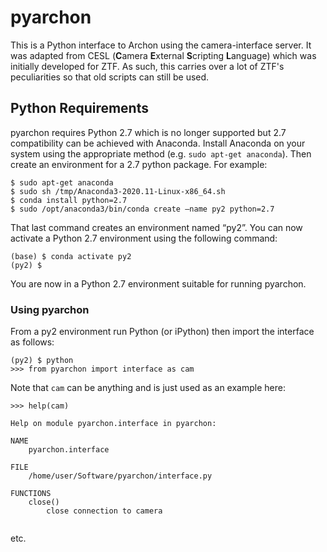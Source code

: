 # pyarchon

This is a Python interface to Archon using the camera-interface server. It was adapted from CESL (**C**amera **E**xternal **S**cripting **L**anguage) which was initially developed for ZTF. As such, this carries over a lot of ZTF's peculiarities so that old scripts can still be used.

## Python Requirements

pyarchon requires Python 2.7 which is no longer supported but 2.7 compatibility can be achieved with Anaconda. Install Anaconda on your system using the appropriate method (e.g. `sudo apt-get anaconda`). Then create an environment for a 2.7 python package. For example:

```
$ sudo apt-get anaconda
$ sudo sh /tmp/Anaconda3-2020.11-Linux-x86_64.sh
$ conda install python=2.7
$ sudo /opt/anaconda3/bin/conda create –name py2 python=2.7
```

That last command creates an environment named “py2”. You can now activate a Python 2.7 environment using the following command:

```
(base) $ conda activate py2
(py2) $
```

You are now in a Python 2.7 environment suitable for running pyarchon.

### Using pyarchon

From a py2 environment run Python (or iPython) then import the interface as follows:

```
(py2) $ python
>>> from pyarchon import interface as cam
```

Note that `cam` can be anything and is just used as an example here:

```
>>> help(cam)

Help on module pyarchon.interface in pyarchon:

NAME
    pyarchon.interface

FILE
    /home/user/Software/pyarchon/interface.py

FUNCTIONS
    close()
        close connection to camera
    
```
etc.

